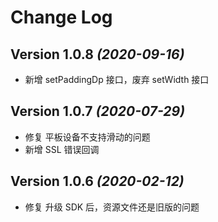 Change Log
==========
Version 1.0.8 *(2020-09-16)*
----------------------------
- 新增 setPaddingDp 接口，废弃 setWidth 接口

Version 1.0.7 *(2020-07-29)*
----------------------------
- 修复 平板设备不支持滑动的问题
- 新增 SSL 错误回调

Version 1.0.6 *(2020-02-12)*
----------------------------
- 修复 升级 SDK 后，资源文件还是旧版的问题
